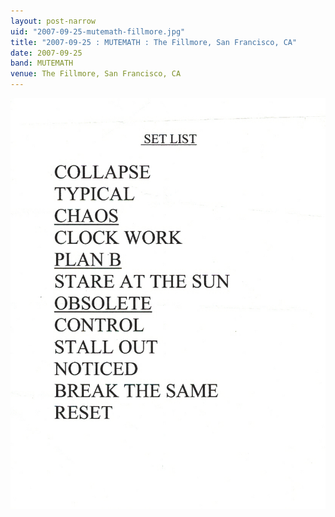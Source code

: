 ```yaml
---
layout: post-narrow
uid: "2007-09-25-mutemath-fillmore.jpg"
title: "2007-09-25 : MUTEMATH : The Fillmore, San Francisco, CA"
date: 2007-09-25
band: MUTEMATH
venue: The Fillmore, San Francisco, CA
---
```


<div class="showcase">
  <img src="/img/2007/09/20070925-MUTEMATH-Fillmore.jpg" alt="2007-09-25-mutemath-fillmore.jpg">
</div>
